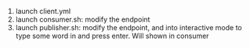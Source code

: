 1. launch client.yml
2. launch consumer.sh: modify the endpoint
3. launch publisher.sh: modify the endpoint, and into interactive mode to type some word in and press enter. Will shown in consumer

